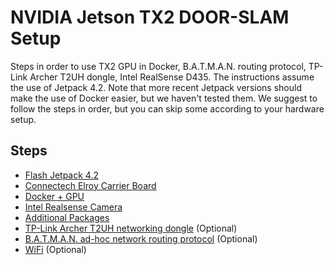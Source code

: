 # NVIDIA Jetson TX2 DOOR-SLAM Setup

Steps in order to use TX2 GPU in Docker, B.A.T.M.A.N. routing protocol, TP-Link Archer T2UH dongle, Intel RealSense D435.
The instructions assume the use of Jetpack 4.2.
Note that more recent Jetpack versions should make the use of Docker easier, but we haven't tested them.
We suggest to follow the steps in order, but you can skip some according to your hardware setup.

## Steps
- [Flash Jetpack 4.2](flash_jetpack4_2.md)
- [Connectech Elroy Carrier Board](connecttech_elroy.md)
- [Docker + GPU](gpu_docker.md)
- [Intel Realsense Camera](realsense_setup.md)
- [Additional Packages](additional_pkgs.md)
- [TP-Link Archer T2UH networking dongle](archer_dongle.md) (Optional)
- [B.A.T.M.A.N. ad-hoc network routing protocol](batman_setup.md) (Optional)
- [WiFi](wifi_setup.md) (Optional)